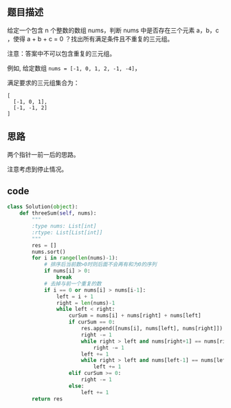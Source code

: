 ## 题目描述

给定一个包含 n 个整数的数组 nums，判断 nums 中是否存在三个元素 a，b，c ，使得 a + b + c = 0 ？找出所有满足条件且不重复的三元组。

注意：答案中不可以包含重复的三元组。

例如, 给定数组 `nums = [-1, 0, 1, 2, -1, -4]`，

满足要求的三元组集合为：

```
[
  [-1, 0, 1],
  [-1, -1, 2]
]
```

## 思路

两个指针一前一后的思路。

注意考虑到停止情况。

## code

```python
class Solution(object):
    def threeSum(self, nums):
        """
        :type nums: List[int]
        :rtype: List[List[int]]
        """
        res = []
        nums.sort()
        for i in range(len(nums)-1):
            # 排序后当前数>0时则后面不会再有和为0的序列
            if nums[i] > 0:
                break
            # 去掉与前一个重复的数
            if i == 0 or nums[i] > nums[i-1]:
                left = i + 1
                right = len(nums)-1
                while left < right:
                    curSum = nums[i] + nums[right] + nums[left]
                    if curSum == 0:
                        res.append([nums[i], nums[left], nums[right]])
                        right -= 1
                        while right > left and nums[right+1] == nums[right]:
                            right -= 1
                        left += 1
                        while right > left and nums[left-1] == nums[left]:
                            left += 1
                    elif curSum >= 0:
                        right -= 1
                    else:
                        left += 1
        return res
```